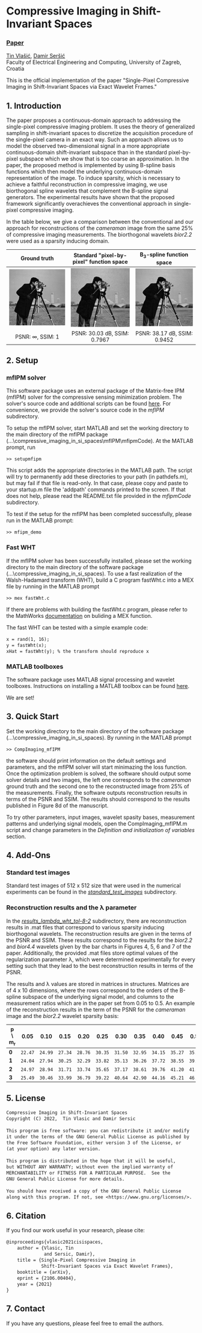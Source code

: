 # Compressive Imaging in Shift-Invariant Spaces

### [Paper](https://arxiv.org/abs/2106.00404)

[Tin Vlašić](https://www.fer.unizg.hr/en/tin.vlasic), [Damir Seršić](https://www.fer.unizg.hr/en/damir.sersic) <br>
Faculty of Electrical Engineering and Computing, University of Zagreb, Croatia

This is the official implementation of the paper "Single-Pixel Compressive Imaging in Shift-Invariant Spaces via Exact Wavelet Frames."

## 1. Introduction
The paper proposes a continuous-domain approach to addressing the single-pixel compressive imaging problem. It uses the theory of generalized sampling in shift-invariant spaces to discretize the acquisition procedure of the single-pixel camera in an exact way. Such an approach allows us to model the observed two-dimensional signal in a more appropriate continuous-domain shift-invariant subspace than in the standard pixel-by-pixel subspace which we show that is too coarse an approximation. In the paper, the proposed method is implemented by using B-spline basis functions which then model the underlying continuous-domain representation of the image. To induce sparsity, which is necessary to achieve a faithful reconstruction in compressive imaging, we use biorthogonal spline wavelets that complement the B-spline signal generators. The experimental results have shown that the proposed framework significantly overachieves the conventional approach in single-pixel compressive imaging.

In the table below, we give a comparison between the conventional and our approach for reconstructions of the _cameraman_ image from the same 25% of compressive imaging measurements. The biorthogonal wavelets _bior2.2_ were used as a sparsity inducing domain.

| Ground truth | Standard "pixel-by-pixel" function space | B<sub>3</sub>-spline function space |
| :---: | :---: | :---: | 
| <img src="./reconstructions/cameraman.png" width="300"> | <img src="./reconstructions/cameraman_B0_bior2.2_sLev3_N512_m0.25_upSamp1.png" width="300"> | <img src="./reconstructions/cameraman_B3_bior2.2_sLev3_N512_m0.25_upSamp1.png" width="300"> |
| PSNR: ∞, SSIM: 1 | PSNR: 30.03 dB, SSIM: 0.7967 | PSNR: 38.17 dB, SSIM: 0.9452 | 

## 2. Setup
### mfIPM solver
This software package uses an external package of the Matrix-free IPM (mfIPM) solver for the compressive sensing minimization problem. The solver's source code and additional scripts can be found [here](https://www.maths.ed.ac.uk/ERGO/mfipmcs/). For convenience, we provide the solver's source code in the _mfIPM_ subdirectory.

To setup the mfIPM solver, start MATLAB and set the working directory to the main directory of the mfIPM package (...\compressive_imaging_in_si_spaces\mfIPM\mfipmCode). At the MATLAB prompt, run
```
>> setupmfipm
```
This script adds the appropriate directories in the MATLAB path. The script will try to permanently add these directories to your path (in pathdefs.m), but may fail if that file is read-only. In that case, please copy and paste to your startup.m file the 'addpath' commands printed to the screen. If that does not help, please read the README.txt file provided in the _mfipmCode_ subdirectory.

To test if the setup for the mfIPM has been completed successfully, please run in the MATLAB prompt:
```
>> mfipm_demo
```
### Fast WHT
If the mfIPM solver has been successfully installed, please set the working directory to the main directory of the software package (...\compressive_imaging_in_si_spaces). To use a fast realization of the Walsh-Hadamard transform (WHT), build a C program fastWht.c into a MEX file by running in the MATLAB prompt
```
>> mex fastWht.c
```
If there are problems with building the fastWht.c program, please refer to the MathWorks [documentation](https://ch.mathworks.com/help/matlab/ref/mex.html) on buliding a MEX function.

The fast WHT can be tested with a simple example code:
```
x = rand(1, 16);
y = fastWht(x);
xHat = fastWht(y); % the transform should reproduce x
```

### MATLAB toolboxes
The software package uses MATLAB signal processing and wavelet toolboxes. Instructions on installing a MATLAB toolbox can be found [here](https://www.mathworks.com/products/matlab/add-on-explorer.html).

We are set!

## 3. Quick Start
Set the working directory to the main directory of the software package (...\compressive_imaging_in_si_spaces). By running in the MATLAB prompt
```
>> CompImaging_mfIPM
```
the software should print information on the default settings and parameters, and the mfIPM solver will start minimazing the loss function. Once the optimization problem is solved, the software should output some solver details and two images, the left one corresponds to the _cameraman_ ground truth and the second one to the reconstructed image from 25% of the measurements. Finally, the software outputs reconstruction results in terms of the PSNR and SSIM. The results should correspond to the results published in Figure 8d of the manuscript.

To try other parameters, input images, wavelet spasity bases, measurement patterns and underlying signal models, open the CompImaging_mfIPM.m script and change parameters in the _Definition and initialization of variables_ section.

## 4. Add-Ons
### Standard test images
Standard test images of 512 x 512 size that were used in the numerical experiments can be found in the [_standard_test_images_](./standard_test_images/) subdirectory.

### Reconstruction results and the λ parameter
In the [_results_lambda_wht_tol-8-2_](./results_lambda_wht_tol-8-2/) subdirectory, there are reconstruction results in .mat files that correspond to various sparsity inducing biorthogonal wavelets. The reconstruction results are given in the terms of the PSNR and SSIM. These results correspond to the results for the _bior2.2_ and _bior4.4_ wavelets given by the bar charts in Figures 4, 5, 6 and 7 of the paper. Additionally, the provided .mat files store optimal values of the regularization parameter λ, which were determined experimentally for every setting such that they lead to the best reconstruction results in terms of the PSNR.

The results and λ values are stored in matrices in structures. Matrices are of 4 x 10 dimensions, where the rows correspond to the orders of the B-spline subspace of the underlying signal model, and columns to the measurement ratios which are in the paper set from 0.05 to 0.5. An example of the reconstruction results in the term of the PSNR for the _cameraman_ image and the _bior2.2_ wavelet sparsity basis:

| p \ m<sub>r</sub> | 0.05 | 0.10 | 0.15 | 0.20 | 0.25 | 0.30 | 0.35 | 0.40 | 0.45 | 0.50 |
| --- | --- | --- | --- | --- | --- | --- | --- | --- | --- | --- |
| **0** | `22.47` | `24.99` | `27.34` | `28.76` | `30.35` | `31.50` | `32.95` | `34.15` | `35.27` | `35.88` |
| **1** | `24.04` | `27.94` | `30.25` |	`32.29` | `33.82` |	`35.13` | `36.26` |	`37.72` | `38.55` |	`39.31` |
| **2** | `24.97` |	`28.94` | `31.71` | `33.74` | `35.65` |	`37.17` | `38.61` |	`39.76` | `41.20` |	`41.73` |
| **3** | `25.49` |	`30.46` | `33.99` |	`36.79` | `39.22` |	`40.64` | `42.90` |	`44.16` | `45.21` |	`46.37` |

## 5. License
```
Compressive Imaging in Shift-Invariant Spaces
Copyright (C) 2022,  Tin Vlasic and Damir Sersic

This program is free software: you can redistribute it and/or modify
it under the terms of the GNU General Public License as published by
the Free Software Foundation, either version 3 of the License, or
(at your option) any later version.

This program is distributed in the hope that it will be useful,
but WITHOUT ANY WARRANTY; without even the implied warranty of
MERCHANTABILITY or FITNESS FOR A PARTICULAR PURPOSE.  See the
GNU General Public License for more details.

You should have received a copy of the GNU General Public License
along with this program. If not, see <https://www.gnu.org/licenses/>.
```

## 6. Citation
If you find our work useful in your research, please cite:
```
@inproceedings{vlasic2021cisispaces,
    author = {Vlasic, Tin
              and Sersic, Damir},
    title = {Single-Pixel Compressive Imaging in
             Shift-Invariant Spaces via Exact Wavelet Frames},
    booktitle = {arXiv},
    eprint = {2106.00404},
    year = {2021}
}
```

## 7. Contact
If you have any questions, please feel free to email the authors.
